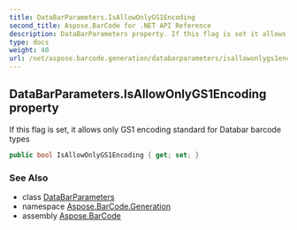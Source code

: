 ```yaml
---
title: DataBarParameters.IsAllowOnlyGS1Encoding
second_title: Aspose.BarCode for .NET API Reference
description: DataBarParameters property. If this flag is set it allows only GS1 encoding standard for Databar barcode types
type: docs
weight: 40
url: /net/aspose.barcode.generation/databarparameters/isallowonlygs1encoding/
---
```

## DataBarParameters.IsAllowOnlyGS1Encoding property

If this flag is set, it allows only GS1 encoding standard for Databar barcode types

```csharp
public bool IsAllowOnlyGS1Encoding { get; set; }
```

### See Also

* class [DataBarParameters](../)
* namespace [Aspose.BarCode.Generation](../../databarparameters/)
* assembly [Aspose.BarCode](../../../)


